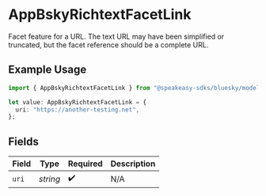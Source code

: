 # AppBskyRichtextFacetLink

Facet feature for a URL. The text URL may have been simplified or truncated, but the facet reference should be a complete URL.

## Example Usage

```typescript
import { AppBskyRichtextFacetLink } from "@speakeasy-sdks/bluesky/models/components";

let value: AppBskyRichtextFacetLink = {
  uri: "https://another-testing.net",
};
```

## Fields

| Field              | Type               | Required           | Description        |
| ------------------ | ------------------ | ------------------ | ------------------ |
| `uri`              | *string*           | :heavy_check_mark: | N/A                |